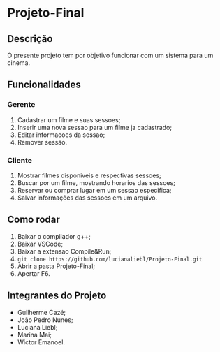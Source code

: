 # Projeto-Final

## Descrição
O presente projeto tem por objetivo funcionar com um sistema para um cinema.

## Funcionalidades
### Gerente
1. Cadastrar um filme e suas sessoes;
2. Inserir uma nova sessao para um filme ja cadastrado;
3. Editar informacoes da sessao;
4. Remover sessão.
### Cliente
1. Mostrar filmes disponiveis e respectivas sessoes;
2. Buscar por um filme, mostrando horarios das sessoes;
3. Reservar ou comprar lugar em um sessao especifica;
4. Salvar informações das sessoes em um arquivo.
   
## Como rodar
1. Baixar o compilador g++;
2. Baixar VSCode;
3. Baixar a extensao Compile&Run;
4. ```git clone https://github.com/lucianaliebl/Projeto-Final.git```
5. Abrir a pasta Projeto-Final;
6. Apertar F6.

## Integrantes do Projeto
- Guilherme Cazé;
- João Pedro Nunes;
- Luciana Liebl;
- Marina Mai;
- Wictor Emanoel.

